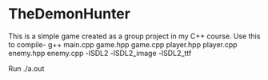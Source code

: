 # TheDemonHunter
This is a simple game created as a group project in my C++ course.
Use this to compile-
g++ main.cpp game.hpp game.cpp player.hpp player.cpp enemy.hpp enemy.cpp -lSDL2 -lSDL2_image -lSDL2_ttf

Run ./a.out

